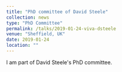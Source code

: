 ```yaml
---
title: "PhD committee of David Steele"
collection: news
type: "PhD Committee"
permalink: /talks/2019-01-24-viva-dsteele
venue: "Sheffield, UK"
date: 2019-01-24
location: ""
---
```


I am part of David Steele's PhD committee.



